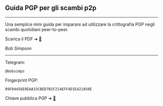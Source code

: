 ## Guida PGP per gli scambi p2p
***
Una semplice mini guida per imparare ad utilizzare la crittografia PGP negli scambi quotidiani peer-to-peer.

Scarica il PDF ➜ [📄](https://raw.githubusercontent.com/bobsimps/guidapgp/refs/heads/main/guidapgp.pdf)

_Bob Simpson_
***
Telegram:
```
@bobsimps
```

Fingerprint PGP:
```
09F04458E0EAA33CBED7B1F214EFF4D1E421A50E
```

Chiave pubblica PGP ➜ [🔑](https://raw.githubusercontent.com/bobsimps/guidapgp/refs/heads/main/bobsimps.asc)

